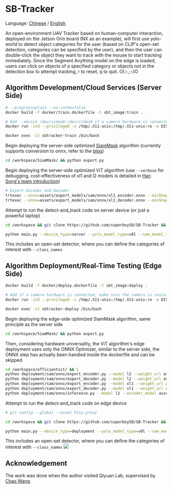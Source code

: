 # SB-Tracker

Language: [Chinese](./README_zh.md) / [English](./README.md)

An open-environment UAV Tracker based on human-computer interaction, deployed on the Jetson Orin board (NX as an example), will first use yolo-world to detect object categories for the user (based on CLIP's open-set detection, categories can be specified by the user), and then the user can double-click the object they want to track with the mouse to start tracking immediately. Since the Segment Anything model on the edge is loaded, users can click on objects of a specified category or objects not in the detection box to attempt tracking, r to reset, q to quit. O(∩_∩)O

## Algorithm Development/Cloud Services (Server Side)
```sh
# --progress=plain --no-cache=false
docker build -f docker/train.dockerfile -t sbt_image:train .

# Add --device /dev/video0:/dev/video0 if a camera hardware is connected
docker run -itd --privileged -v /tmp/.X11-unix:/tmp/.X11-unix:ro -e DISPLAY=$DISPLAY --runtime=nvidia --network=host --ipc host --name=sbtracker-train sbt_image:train /bin/bash

docker exec -it sbtracker-train /bin/bash
```
Begin deploying the server-side optimized [SiamMask](https://github.com/foolwood/SiamMask) algorithm (currently supports conversion to onnx, refer to the [blog]((https://vjraj.dev/blog/siammask_onnx_export/)))
```sh
cd /workspace/SiamMask/ && python export.py
```
Begin deploying the server-side optimized ViT algorithm (use `--verbose` for debugging, cost-effectiveness of xl1 and l2 models is detailed in [Han Song's team introduction]((https://github.com/mit-han-lab/efficientvit/blob/master/applications/sam.md)))
```sh
# Export Encoder and Decoder
trtexec --onnx=assets/export_models/sam/onnx/xl1_encoder.onnx --minShapes=input_image:1x3x1024x1024 --optShapes=input_image:4x3x1024x1024 --maxShapes=input_image:4x3x1024x1024 --saveEngine=assets/export_models/sam/tensorrt/xl1_encoder.engine && \
trtexec --onnx=assets/export_models/sam/onnx/xl1_decoder.onnx --minShapes=point_coords:1x1x2,point_labels:1x1 --optShapes=point_coords:16x2x2,point_labels:16x2 --maxShapes=point_coords:16x2x2,point_labels:16x2 --fp16 --saveEngine=assets/export_models/sam/tensorrt/xl1_decoder.engine
```
Attempt to run the detect-and_track code on server device (or just a powerful laptop)
```sh
cd /workspace && git clone https://github.com/superboySB/SB-Tracker && cd SB-Tracker

python main.py --device_type=server --yolo_model_type=v8l --sam_model_type=xl1 --class_names="red box,green pencil,white box"
```
This includes an open-set detector, where you can define the categories of interest with `--class_names`

## Algorithm Deployment/Real-Time Testing (Edge Side)
```sh
docker build -f docker/deploy.dockerfile -t sbt_image:deploy .

# Add if a camera hardware is connected, make sure the camera is installed:  ls /dev/video*
docker run -itd --privileged -v /tmp/.X11-unix:/tmp/.X11-unix:ro -e DISPLAY=$DISPLAY --runtime=nvidia --device /dev/video0:/dev/video0 --device /dev/snd --device /dev/bus/usb --network=host --ipc host --name=sbtracker-deploy sbt_image:deploy /bin/bash

docker exec -it sbtracker-deploy /bin/bash
```
Begin deploying the edge-side optimized SiamMask algorithm, same principle as the server side
```sh
cd /workspace/SiamMask/ && python export.py
```
Then, considering hardware universality, the ViT algorithm's edge deployment uses only the ONNX Optimizer, similar to the server side, the ONNX step has actually been handled inside the dockerfile and can be skipped
```sh
cd /workspace/efficientvit/ && \
python deployment/sam/onnx/export_encoder.py --model l2 --weight_url assets/checkpoints/sam/l2.pt --output assets/export_models/sam/onnx/l2_encoder.onnx && \ 
python deployment/sam/onnx/export_decoder.py --model l2 --weight_url assets/checkpoints/sam/l2.pt --output assets/export_models/sam/onnx/l2_decoder.onnx --return-single-mask && \
python deployment/sam/onnx/export_encoder.py --model xl1 --weight_url assets/checkpoints/sam/xl1.pt --output assets/export_models/sam/onnx/xl1_encoder.onnx && \ 
python deployment/sam/onnx/export_decoder.py --model xl1 --weight_url assets/checkpoints/sam/xl1.pt --output assets/export_models/sam/onnx/xl1_decoder.onnx --return-single-mask && \
python deployment/sam/onnx/inference.py --model l2 --encoder_model assets/export_models/sam/onnx/l2_encoder.onnx --decoder_model assets/export_models/sam/onnx/l2_decoder.onnx --mode point
```
Attempt to run the detect-and_track code on edge device
```sh
# git config --global --unset http.proxy

cd /workspace && git clone https://github.com/superboySB/SB-Tracker && cd SB-Tracker

python main.py --device_type=deployment --yolo_model_type=v8l --sam_model_type=l2 --class_names="person,computer case,screen"
```
This includes an open-set detector, where you can define the categories of interest with `--class_names`
![](assets/demo.gif)


## Acknowledgement
The work was done when the author visited Qiyuan Lab, supervised by [Chao Wang](https://scholar.google.com/citations?user=qmDGt-kAAAAJ&hl=zh-CN).